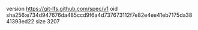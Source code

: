 version https://git-lfs.github.com/spec/v1
oid sha256:e734d947676da485ccd9f6a4d737673112f7e82e4ee41eb7175da3841393ed22
size 3207
